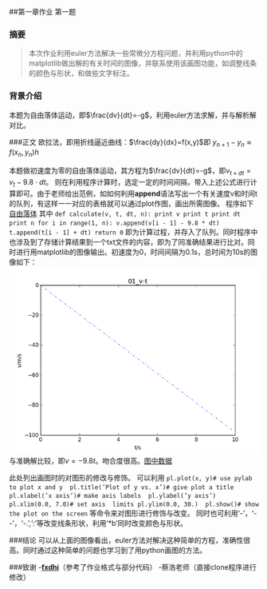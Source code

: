 ##第一章作业 第一题
### 摘要
>本次作业利用euler方法解决一些常微分方程问题，并利用python中的matplotlib做出解的有关时间的图像，并联系使用该画图功能，如调整线条的颜色与形状，和做些文字标注。

### 背景介绍
本题为自由落体运动，即$\frac{dv}{dt}=-g$，利用euler方法求解，并与解析解对比。

###正文
欧拉法，即用折线逼近曲线：$\frac{dy}{dx}=f(x,y)$即
$y_{n+1}-y_{n}\approx f(x_{n},y_{n})h$

本题做初速度为零的自由落体运动，其方程为$\frac{dv}{dt}=-g$，即$v_{t+dt}=v_{t}-9.8\cdot dt$。
则在利用程序计算时，选定一定的时间间隔，带入上述公式进行计算即可。由于老师给出范例，如如何利用**append**语法写出一个有关速度v和时间t的队列，有这样一一对应的表格就可以通过plot作图，画出所需图像。
程序如下
[自由落体](https://github.com/PatYoung/computationalphysics_N2013301020016/blob/master/01/01.py)
其中
`def calculate(v, t, dt, n):
    print v
    print t
    print dt
    print n
    for i in range(1, n):
        v.append(v[i - 1] - 9.8 * dt)
        t.append(t[i - 1] + dt)
    return 0`
    即为计算过程，并存入了队列。同时程序中也涉及到了存储计算结果到一个txt文件的内容，即为了同准确结果进行比对。同时进行用matplotlib的图像输出。初速度为0，时间间隔为0.1s，总时间为10s的图像如下：
    ![01](https://raw.githubusercontent.com/PatYoung/computationalphysics_N2013301020016/master/01/01.png)
    与准确解比较，即$v=-9.8t$。吻合度很高。[图中数据](https://github.com/PatYoung/computationalphysics_N2013301020016/blob/master/01/01.txt)

此处列出画图时的对图形的修改与修饰。
可以利用
`pl.plot(x, y)# use pylab to plot x and y 
pl.title(’Plot of y vs. x’)# give plot a title 
pl.xlabel(’x axis’)# make axis labels 
pl.ylabel(’y axis’) 
pl.xlim(0.0, 7.0)# set axis 
limits pl.ylim(0.0, 30.) 
pl.show()# show the plot on the screen`
等命令来对图形进行修饰与改变。
同时也可利用‘-’，‘--’，‘-.’,‘:’等改变线条形状，利用‘*b’同时改变颜色与形状。

###结论
可以从上面的图像看出，euler方法对解决这种简单的方程，准确性很高。同时通过这种简单的问题也学习到了用python画图的方法。

###致谢
-[**fxdhi**](https://github.com/fxdhi/computationalphysics_N2013301020017)（参考了作业格式与部分代码）
-蔡浩老师（直接clone程序进行修改）
